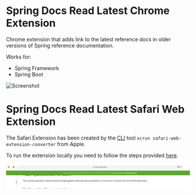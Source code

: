 # Spring Docs Read Latest Chrome Extension

Chrome extension that adds link to the latest reference docs in older versions of Spring reference documentation.

Works for:

- Spring Framework
- Spring Boot

![Screenshot](./docs/screenshot.png) 

# Spring Docs Read Latest Safari Web Extension

The Safari Extension has been created by the [CLI](https://developer.apple.com/documentation/safariservices/safari_web_extensions/converting_a_web_extension_for_safari) tool `xcrun safari-web-extension-converter` from Apple.

To run the extension locally you need to follow the steps provided [here](https://developer.apple.com/documentation/safariservices/safari_web_extensions/running_your_safari_web_extension).


![Screenshot](./docs/screenshot_safari.png) 
